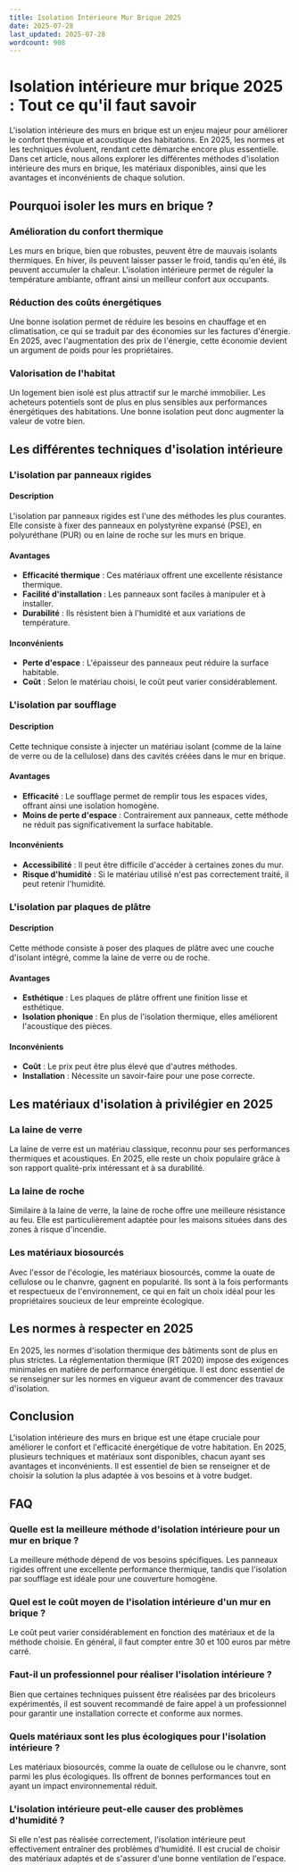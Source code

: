 ```yaml
---
title: Isolation Intérieure Mur Brique 2025
date: 2025-07-28
last_updated: 2025-07-28
wordcount: 908
---
```


# Isolation intérieure mur brique 2025 : Tout ce qu'il faut savoir

L'isolation intérieure des murs en brique est un enjeu majeur pour améliorer le confort thermique et acoustique des habitations. En 2025, les normes et les techniques évoluent, rendant cette démarche encore plus essentielle. Dans cet article, nous allons explorer les différentes méthodes d'isolation intérieure des murs en brique, les matériaux disponibles, ainsi que les avantages et inconvénients de chaque solution.

## Pourquoi isoler les murs en brique ?

### Amélioration du confort thermique

Les murs en brique, bien que robustes, peuvent être de mauvais isolants thermiques. En hiver, ils peuvent laisser passer le froid, tandis qu'en été, ils peuvent accumuler la chaleur. L'isolation intérieure permet de réguler la température ambiante, offrant ainsi un meilleur confort aux occupants.

### Réduction des coûts énergétiques

Une bonne isolation permet de réduire les besoins en chauffage et en climatisation, ce qui se traduit par des économies sur les factures d'énergie. En 2025, avec l'augmentation des prix de l'énergie, cette économie devient un argument de poids pour les propriétaires.

### Valorisation de l'habitat

Un logement bien isolé est plus attractif sur le marché immobilier. Les acheteurs potentiels sont de plus en plus sensibles aux performances énergétiques des habitations. Une bonne isolation peut donc augmenter la valeur de votre bien.

## Les différentes techniques d'isolation intérieure

### L'isolation par panneaux rigides

#### Description

L'isolation par panneaux rigides est l'une des méthodes les plus courantes. Elle consiste à fixer des panneaux en polystyrène expansé (PSE), en polyuréthane (PUR) ou en laine de roche sur les murs en brique.

#### Avantages

- **Efficacité thermique** : Ces matériaux offrent une excellente résistance thermique.
- **Facilité d'installation** : Les panneaux sont faciles à manipuler et à installer.
- **Durabilité** : Ils résistent bien à l'humidité et aux variations de température.

#### Inconvénients

- **Perte d'espace** : L'épaisseur des panneaux peut réduire la surface habitable.
- **Coût** : Selon le matériau choisi, le coût peut varier considérablement.

### L'isolation par soufflage

#### Description

Cette technique consiste à injecter un matériau isolant (comme de la laine de verre ou de la cellulose) dans des cavités créées dans le mur en brique.

#### Avantages

- **Efficacité** : Le soufflage permet de remplir tous les espaces vides, offrant ainsi une isolation homogène.
- **Moins de perte d'espace** : Contrairement aux panneaux, cette méthode ne réduit pas significativement la surface habitable.

#### Inconvénients

- **Accessibilité** : Il peut être difficile d'accéder à certaines zones du mur.
- **Risque d'humidité** : Si le matériau utilisé n'est pas correctement traité, il peut retenir l'humidité.

### L'isolation par plaques de plâtre

#### Description

Cette méthode consiste à poser des plaques de plâtre avec une couche d'isolant intégré, comme la laine de verre ou de roche.

#### Avantages

- **Esthétique** : Les plaques de plâtre offrent une finition lisse et esthétique.
- **Isolation phonique** : En plus de l'isolation thermique, elles améliorent l'acoustique des pièces.

#### Inconvénients

- **Coût** : Le prix peut être plus élevé que d'autres méthodes.
- **Installation** : Nécessite un savoir-faire pour une pose correcte.

## Les matériaux d'isolation à privilégier en 2025

### La laine de verre

La laine de verre est un matériau classique, reconnu pour ses performances thermiques et acoustiques. En 2025, elle reste un choix populaire grâce à son rapport qualité-prix intéressant et à sa durabilité.

### La laine de roche

Similaire à la laine de verre, la laine de roche offre une meilleure résistance au feu. Elle est particulièrement adaptée pour les maisons situées dans des zones à risque d'incendie.

### Les matériaux biosourcés

Avec l'essor de l'écologie, les matériaux biosourcés, comme la ouate de cellulose ou le chanvre, gagnent en popularité. Ils sont à la fois performants et respectueux de l'environnement, ce qui en fait un choix idéal pour les propriétaires soucieux de leur empreinte écologique.

## Les normes à respecter en 2025

En 2025, les normes d'isolation thermique des bâtiments sont de plus en plus strictes. La réglementation thermique (RT 2020) impose des exigences minimales en matière de performance énergétique. Il est donc essentiel de se renseigner sur les normes en vigueur avant de commencer des travaux d'isolation.

## Conclusion

L'isolation intérieure des murs en brique est une étape cruciale pour améliorer le confort et l'efficacité énergétique de votre habitation. En 2025, plusieurs techniques et matériaux sont disponibles, chacun ayant ses avantages et inconvénients. Il est essentiel de bien se renseigner et de choisir la solution la plus adaptée à vos besoins et à votre budget.

## FAQ

### Quelle est la meilleure méthode d'isolation intérieure pour un mur en brique ?

La meilleure méthode dépend de vos besoins spécifiques. Les panneaux rigides offrent une excellente performance thermique, tandis que l'isolation par soufflage est idéale pour une couverture homogène.

### Quel est le coût moyen de l'isolation intérieure d'un mur en brique ?

Le coût peut varier considérablement en fonction des matériaux et de la méthode choisie. En général, il faut compter entre 30 et 100 euros par mètre carré.

### Faut-il un professionnel pour réaliser l'isolation intérieure ?

Bien que certaines techniques puissent être réalisées par des bricoleurs expérimentés, il est souvent recommandé de faire appel à un professionnel pour garantir une installation correcte et conforme aux normes.

### Quels matériaux sont les plus écologiques pour l'isolation intérieure ?

Les matériaux biosourcés, comme la ouate de cellulose ou le chanvre, sont parmi les plus écologiques. Ils offrent de bonnes performances tout en ayant un impact environnemental réduit.

### L'isolation intérieure peut-elle causer des problèmes d'humidité ?

Si elle n'est pas réalisée correctement, l'isolation intérieure peut effectivement entraîner des problèmes d'humidité. Il est crucial de choisir des matériaux adaptés et de s'assurer d'une bonne ventilation de l'espace.